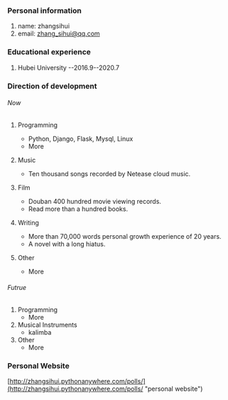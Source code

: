 ### Personal information
1. name:  zhangsihui
2. email: zhang_sihui@qq.com

### Educational experience
1. Hubei University                        	   --2016.9--2020.7

### Direction of development
###### Now
1. Programming
	- Python, Django, Flask, Mysql, Linux 
	- More  

2. Music
	- Ten thousand songs recorded by Netease cloud music.

3. Film
	- Douban 400 hundred movie viewing records.
	- Read more than a hundred books.

4. Writing
	- More than 70,000 words personal growth experience of 20 years.
	- A novel with a long hiatus.

5. Other
	- More

###### Futrue
1. Programming
	- More
2. Musical Instruments
	- kalimba
3. Other
	- More


### Personal Website
[http://zhangsihui.pythonanywhere.com/polls/](http://zhangsihui.pythonanywhere.com/polls/ "personal website")
